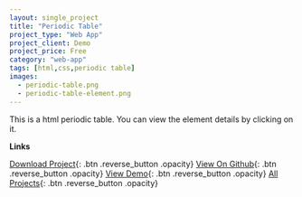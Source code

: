 ```yaml
---
layout: single_project
title: "Periodic Table"
project_type: "Web App"
project_client: Demo
project_price: Free
category: "web-app"
tags: [html,css,periodic table]
images:
  - periodic-table.png
  - periodic-table-element.png
---
```



This is a html periodic table. You can view the element details by clicking on it.


**Links**

[Download Project](assets/periodic-table.zip "Download Project"){: .btn .reverse_button .opacity}
[View On Github](https://github.com/mahafuzur "View On Github"){: .btn .reverse_button .opacity}
[View Demo](https://github.com/mahafuzur "View Demo"){: .btn .reverse_button .opacity}
[All Projects](/../../projects.html "All Projects"){: .btn .reverse_button .opacity}
